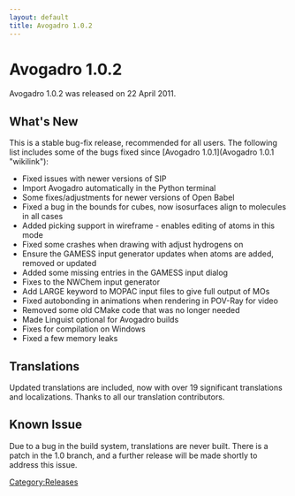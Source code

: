 ```yaml
---
layout: default
title: Avogadro 1.0.2
---
```


# Avogadro 1.0.2

Avogadro 1.0.2 was released on 22 April 2011.

What's New
----------

This is a stable bug-fix release, recommended for all users. The following list includes some of the bugs fixed since [Avogadro 1.0.1](Avogadro 1.0.1 "wikilink"):

-   Fixed issues with newer versions of SIP
-   Import Avogadro automatically in the Python terminal
-   Some fixes/adjustments for newer versions of Open Babel
-   Fixed a bug in the bounds for cubes, now isosurfaces align to molecules in all cases
-   Added picking support in wireframe - enables editing of atoms in this mode
-   Fixed some crashes when drawing with adjust hydrogens on
-   Ensure the GAMESS input generator updates when atoms are added, removed or updated
-   Added some missing entries in the GAMESS input dialog
-   Fixes to the NWChem input generator
-   Add LARGE keyword to MOPAC input files to give full output of MOs
-   Fixed autobonding in animations when rendering in POV-Ray for video
-   Removed some old CMake code that was no longer needed
-   Made Linguist optional for Avogadro builds
-   Fixes for compilation on Windows
-   Fixed a few memory leaks

Translations
------------

Updated translations are included, now with over 19 significant translations and localizations. Thanks to all our translation contributors.

Known Issue
-----------

Due to a bug in the build system, translations are never built. There is a patch in the 1.0 branch, and a further release will be made shortly to address this issue.

<Category:Releases>

